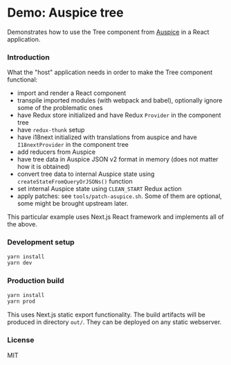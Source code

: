 # Demo: Auspice tree

Demonstrates how to use the Tree component from [Auspice](https://github.com/nextstrain/auspice) in a React application.

### Introduction

What the "host" application needs in order to make the Tree component functional:

- import and render a React component
- transpile imported modules (with webpack and babel), optionally ignore some of the problematic ones
- have Redux store initialized and have Redux `Provider` in the component tree
- have `redux-thunk` setup
- have i18next initialized with translations from auspice and have `I18nextProvider` in the component tree
- add reducers from Auspice
- have tree data in Auspice JSON v2 format in memory (does not matter how it is obtained)
- convert tree data to internal Auspice state using `createStateFromQueryOrJSONs()` function
- set internal Auspice state using `CLEAN_START` Redux action
- apply patches: see `tools/patch-asupice.sh`. Some of them are optional, some might be brought upstream later.

This particular example uses Next.js React framework and implements all of the above.

### Development setup

```bash
yarn install
yarn dev

```

### Production build

```bash
yarn install
yarn prod

```

This uses Next.js static export functionality. The build artifacts will be produced in directory `out/`. They can be
deployed on any static webserver.

### License

MIT

